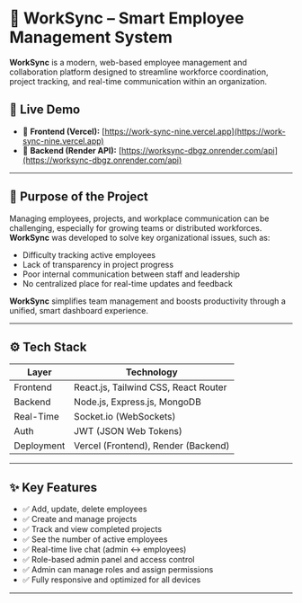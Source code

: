 # 🧠 WorkSync – Smart Employee Management System

**WorkSync** is a modern, web-based employee management and collaboration platform designed to streamline workforce coordination, project tracking, and real-time communication within an organization.

## 📍 Live Demo

- 🔗 **Frontend (Vercel):** [https://work-sync-nine.vercel.app](https://work-sync-nine.vercel.app)  
- 🔧 **Backend (Render API):** [https://worksync-dbgz.onrender.com/api](https://worksync-dbgz.onrender.com/api)

---

## 🎯 Purpose of the Project

Managing employees, projects, and workplace communication can be challenging, especially for growing teams or distributed workforces. **WorkSync** was developed to solve key organizational issues, such as:

- Difficulty tracking active employees
- Lack of transparency in project progress
- Poor internal communication between staff and leadership
- No centralized place for real-time updates and feedback

**WorkSync** simplifies team management and boosts productivity through a unified, smart dashboard experience.

---

## ⚙️ Tech Stack

| Layer        | Technology                            |
|--------------|----------------------------------------|
| Frontend     | React.js, Tailwind CSS, React Router   |
| Backend      | Node.js, Express.js, MongoDB           |
| Real-Time    | Socket.io (WebSockets)                 |
| Auth         | JWT (JSON Web Tokens)                  |
| Deployment   | Vercel (Frontend), Render (Backend)    |

---

## ✨ Key Features

- ✅ Add, update, delete employees  
- ✅ Create and manage projects  
- ✅ Track and view completed projects  
- ✅ See the number of active employees  
- ✅ Real-time live chat (admin ↔️ employees)  
- ✅ Role-based admin panel and access control  
- ✅ Admin can manage roles and assign permissions  
- ✅ Fully responsive and optimized for all devices

---


